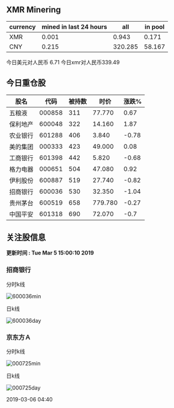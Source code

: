 ## XMR Minering

|currency|mined in last 24 hours|all|in pool|
|---|---|---|---|
|XMR|0.001|0.943|0.171|
|CNY|0.215|320.285|58.167|

今日美元对人民币 6.71	今日xmr对人民币339.49


## 今日重仓股 

|股名|代码|被持数|时价|涨跌%|
|---|---|---|---|---|
|五粮液|000858|311|77.770|0.67|
|保利地产|600048|322|14.160|1.87|
|农业银行|601288|406|3.840|-0.78|
|美的集团|000333|423|49.000|0.08|
|工商银行|601398|442|5.820|-0.68|
|格力电器|000651|504|47.080|0.92|
|伊利股份|600887|519|27.740|-0.82|
|招商银行|600036|530|32.350|-1.04|
|贵州茅台|600519|658|779.780|-0.27|
|中国平安|601318|690|72.070|-0.7|

## 关注股信息
**更新时间 : Tue Mar  5 15:00:10 2019**
### 招商银行 
分时k线

![600036min](http://image.sinajs.cn/newchart/min/n/sh600036.gif)

日k线

![600036day](http://image.sinajs.cn/newchart/daily/n/sh600036.gif)

### 京东方Ａ 
分时k线

![000725min](http://image.sinajs.cn/newchart/min/n/sz000725.gif)

日k线

![000725day](http://image.sinajs.cn/newchart/daily/n/sz000725.gif)

2019-03-06 04:40
